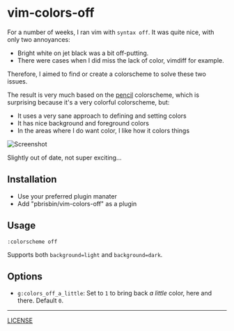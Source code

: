 # vim-colors-off

For a number of weeks, I ran vim with `syntax off`. It was quite nice, 
with only two annoyances:

- Bright white on jet black was a bit off-putting.
- There were cases when I did miss the lack of color, vimdiff for 
  example.

Therefore, I aimed to find or create a colorscheme to solve these two 
issues.

The result is very much based on the [pencil][] colorscheme, which is 
surprising because it's a very colorful colorscheme, but:

- It uses a very sane approach to defining and setting colors
- It has nice background and foreground colors
- In the areas where I do want color, I like how it colors things

[pencil]: https://github.com/reedes/vim-colors-pencil

![Screenshot](shot.png)

Slightly out of date, not super exciting...

## Installation

- Use your preferred plugin manater
- Add "pbrisbin/vim-colors-off" as a plugin

## Usage

```
:colorscheme off
```

Supports both `background=light` and `background=dark`.

## Options

- `g:colors_off_a_little`: Set to `1` to bring back _a little_ color, here and there. Default `0`.

---

[LICENSE](./LICENSE)
